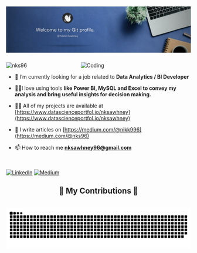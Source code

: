 ![logo](https://github.com/Nikhil-Sawhney/Nikhil-Sawhney/blob/main/git%20banner.png)


<h3 align="center">
  </h3>
<img align="right" alt="Coding" width="300" src="https://cdn.dribbble.com/users/1805542/screenshots/4459282/ui-motion.gif">


<p align="left"> <img src="https://komarev.com/ghpvc/?username=nks96&label=Profile%20views&color=0e75b6&style=flat" alt="nks96" /> </p>  

 

- 🌱 I’m currently looking for a job related to **Data Analytics / BI Developer**

- 👨‍💻I love using tools **like Power BI, MySQL and Excel to convey my analysis and bring useful insights for decision making.**

- 👨‍💻 All of my projects are available at [https://www.datascienceportfol.io/nksawhney](https://www.datascienceportfol.io/nksawhney)

- 📝 I write articles on [https://medium.com/@nikk996](https://medium.com/@nks96)

- 📫 How to reach me **nksawhney96@gmail.com**


 <br/>
 
[![LinkedIn](https://img.shields.io/badge/LinkedIn-%230077B5.svg?logo=linkedin&logoColor=white)](https://linkedin.com/in/https://www.linkedin.com/in/nikhilsawhney96/) [![Medium](https://img.shields.io/badge/Medium-12100E?logo=medium&logoColor=white)](https://medium.com/@https://medium.com/@nks96) 

 


<div align="center">
  <h2>🐍 My Contributions 🐍</h2>
  <br>
  <img alt="snake eating my contributions" src="https://raw.githubusercontent.com/salesp07/salesp07/output/github-contribution-grid-snake.svg" />
  
  <br/><br/><br/>













<!-- Proudly created with GPRM ( https://gprm.itsvg.in ) -->
